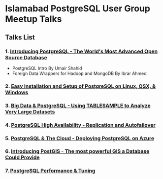 # Islamabad PostgreSQL User Group Meetup Talks

## Talks List

### 1. [Introducing PostgreSQL - The World's Most Advanced Open Source Database](https://www.meetup.com/Islamabad-PostgreSQL-User-Group/events/229935189/)
* PostgreSQL Intro By Umair Shahid
* Foreign Data Wrappers for Hadoop and MongoDB By Ibrar Ahmed

### 2. [Easy Installation and Setup of PostgreSQL on Linux, OSX, & Windows](https://www.meetup.com/Islamabad-PostgreSQL-User-Group/events/230928737/)
### 3. [Big Data & PostgreSQL - Using TABLESAMPLE to Analyze Very Large Datasets](https://www.meetup.com/Islamabad-PostgreSQL-User-Group/events/232613302/)
### 4. [PostgreSQL High Availability - Replication and Autofailover](https://www.meetup.com/Islamabad-PostgreSQL-User-Group/events/233464928/)
### 5. [PostgreSQL & The Cloud - Deploying PostgreSQL on Azure](https://www.meetup.com/Islamabad-PostgreSQL-User-Group/events/234172233/)
### 6. [Introducing PostGIS - The most powerful GIS a Database Could Provide](https://www.meetup.com/Islamabad-PostgreSQL-User-Group/events/234860811/)
### 7. [PostgreSQL Performance & Tuning](https://www.meetup.com/Islamabad-PostgreSQL-User-Group/events/236839127/)

